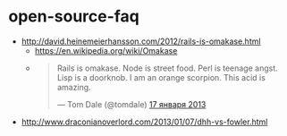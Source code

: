 # open-source-faq

* http://david.heinemeierhansson.com/2012/rails-is-omakase.html
  * https://en.wikipedia.org/wiki/Omakase
  * <blockquote class="twitter-tweet" lang="ru"><p lang="en" dir="ltr">Rails is omakase. Node is street food. Perl is teenage angst. Lisp is a doorknob. I am an orange scorpion. This acid is amazing.</p>&mdash; Tom Dale (@tomdale) <a href="https://twitter.com/tomdale/status/291788972961701888">17 января 2013</a></blockquote>
* http://www.draconianoverlord.com/2013/01/07/dhh-vs-fowler.html
